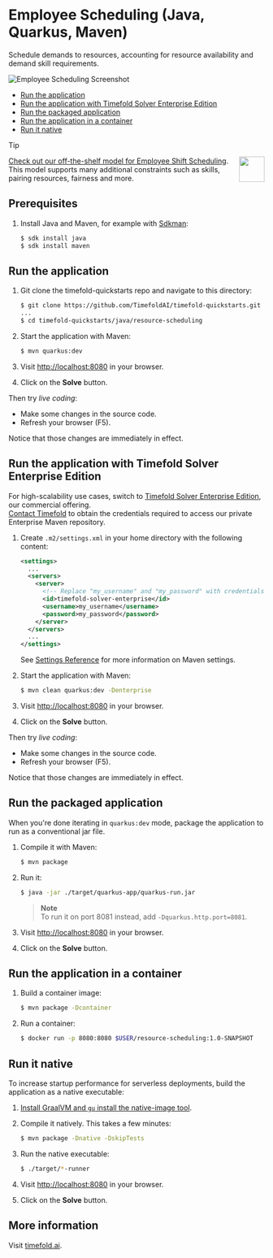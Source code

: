 # Employee Scheduling (Java, Quarkus, Maven)

Schedule demands to resources, accounting for resource availability and demand skill requirements.

![Employee Scheduling Screenshot](./resource-scheduling-screenshot.png)

- [Run the application](#run-the-application)
- [Run the application with Timefold Solver Enterprise Edition](#run-the-application-with-timefold-solver-enterprise-edition)
- [Run the packaged application](#run-the-packaged-application)
- [Run the application in a container](#run-the-application-in-a-container)
- [Run it native](#run-it-native)

> [!TIP]
> <img src="https://docs.timefold.ai/_/img/models/resource-demand-scheduling.svg" align="right" width="50px" /> [Check out our off-the-shelf model for Employee Shift Scheduling](https://app.timefold.ai/models/resource-scheduling/v1). This model supports many additional constraints such as skills, pairing resources, fairness and more.

## Prerequisites

1. Install Java and Maven, for example with [Sdkman](https://sdkman.io):

   ```sh
   $ sdk install java
   $ sdk install maven
   ```

## Run the application

1. Git clone the timefold-quickstarts repo and navigate to this directory:

   ```sh
   $ git clone https://github.com/TimefoldAI/timefold-quickstarts.git
   ...
   $ cd timefold-quickstarts/java/resource-scheduling
   ```

2. Start the application with Maven:

   ```sh
   $ mvn quarkus:dev
   ```

3. Visit [http://localhost:8080](http://localhost:8080) in your browser.

4. Click on the **Solve** button.

Then try _live coding_:

- Make some changes in the source code.
- Refresh your browser (F5).

Notice that those changes are immediately in effect.

## Run the application with Timefold Solver Enterprise Edition

For high-scalability use cases, switch to [Timefold Solver Enterprise Edition](https://docs.timefold.ai/timefold-solver/latest/enterprise-edition/enterprise-edition), our commercial offering.  
[Contact Timefold](https://timefold.ai/contact) to obtain the credentials required to access our private Enterprise Maven repository.

1. Create `.m2/settings.xml` in your home directory with the following content:

   ```xml
   <settings>
     ...
     <servers>
       <server>
         <!-- Replace "my_username" and "my_password" with credentials obtained from a Timefold representative. -->
         <id>timefold-solver-enterprise</id>
         <username>my_username</username>
         <password>my_password</password>
       </server>
     </servers>
     ...
   </settings>
   ```

   See [Settings Reference](https://maven.apache.org/settings.html) for more information on Maven settings.

2. Start the application with Maven:

   ```sh
   $ mvn clean quarkus:dev -Denterprise
   ```

3. Visit [http://localhost:8080](http://localhost:8080) in your browser.

4. Click on the **Solve** button.

Then try _live coding_:

- Make some changes in the source code.
- Refresh your browser (F5).

Notice that those changes are immediately in effect.

## Run the packaged application

When you're done iterating in `quarkus:dev` mode, package the application to run as a conventional jar file.

1. Compile it with Maven:

   ```sh
   $ mvn package
   ```

2. Run it:

   ```sh
   $ java -jar ./target/quarkus-app/quarkus-run.jar
   ```

   > **Note**  
   > To run it on port 8081 instead, add `-Dquarkus.http.port=8081`.

3. Visit [http://localhost:8080](http://localhost:8080) in your browser.

4. Click on the **Solve** button.

## Run the application in a container

1. Build a container image:

   ```sh
   $ mvn package -Dcontainer
   ```

2. Run a container:

   ```sh
   $ docker run -p 8080:8080 $USER/resource-scheduling:1.0-SNAPSHOT
   ```

## Run it native

To increase startup performance for serverless deployments, build the application as a native executable:

1. [Install GraalVM and `gu` install the native-image tool](https://quarkus.io/guides/building-native-image#configuring-graalvm).

2. Compile it natively. This takes a few minutes:

   ```sh
   $ mvn package -Dnative -DskipTests
   ```

3. Run the native executable:

   ```sh
   $ ./target/*-runner
   ```

4. Visit [http://localhost:8080](http://localhost:8080) in your browser.

5. Click on the **Solve** button.

## More information

Visit [timefold.ai](https://timefold.ai).
